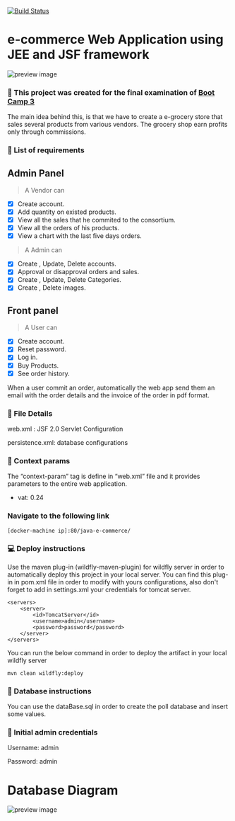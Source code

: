 [![Build Status](https://travis-ci.com/mixaverros88/dockerized-java-e-commerce-app.svg?branch=master)](https://travis-ci.com/mixaverros88/dockerized-java-e-commerce-app)

# e-commerce Web Application using JEE and JSF framework
![preview image](https://raw.githubusercontent.com/mixaverros88/java-e-commerce/master/src/main/resources/e-commerce.jpg)

### :ghost: This project was created for the final examination of  [Boot Camp 3](https://www.afdemp.org/%CF%84%CE%BF-coding-bootcamp-3-%CE%BE%CE%B5%CE%BA%CE%AF%CE%BD%CE%B7%CF%83%CE%B5/)

The main idea behind this, is that we have to create a e-grocery store that sales several products from various vendors.
The grocery shop earn profits only through commissions.
### :pencil: List of requirements

## Admin Panel ##
> A Vendor can
- [x] Create account.
- [x] Add quantity on existed products.
- [x] View all the sales that he commited to the consortium.
- [x] View all the orders of his products.
- [x] View a chart with the last five days orders.

> A Admin can
- [x] Create , Update, Delete accounts.
- [x] Approval or disapproval orders and sales.
- [x] Create , Update, Delete Categories.
- [x] Create , Delete images.

## Front panel ##
> A User can 
- [x] Create account.
- [x] Reset password.
- [x] Log in.
- [x] Buy Products.
- [x] See order history.

When a user commit an order, automatically the web app send them an email with the order details and the invoice of the order in pdf format.

### :file_folder: File Details ###
web.xml : JSF 2.0 Servlet Configuration  

persistence.xml: database configurations

### :paperclip: Context params ###
The “context-param” tag is define in “web.xml” file and it provides parameters to the entire web application.
* vat: 0.24

### Navigate to the following link ###
```
[docker-machine ip]:80/java-e-commerce/
```

### :computer: Deploy instructions ###
Use the maven plug-in (wildfly-maven-plugin) for wildfly server in order to automatically deploy this project in your local server. You can find this plug-in in pom.xml file in order to modify with yours configurations, also don't forget to add in settings.xml your credentials for tomcat server.
```
<servers>
    <server>
        <id>TomcatServer</id>
        <username>admin</username>
        <password>password</password>
    </server>
</servers>
```
You can run the below command in order to deploy the artifact in your local wildfly server
```
mvn clean wildfly:deploy
```
### :scroll: Database instructions ###
You can use the dataBase.sql in order to create the poll database and insert some values.

### :passport_control: Initial admin credentials ###
Username: admin

Password: admin

# Database Diagram
![preview image](https://raw.githubusercontent.com/mixaverros88/java-e-commerce/master/src/main/resources/database_diagram.png)
